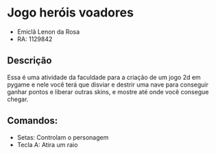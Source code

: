 # Jogo heróis voadores
 - Emiclã Lenon da Rosa
 - RA: 1129842
## Descrição
Essa é uma atividade da faculdade para a criação de um jogo 2d em pygame e nele você terá que disviar e destrir uma nave para conseguir ganhar pontos e liberar outras skins, e mostre até onde você consegue chegar.
## Comandos:
 - Setas: Controlam o personagem
 - Tecla A: Atira um raio
